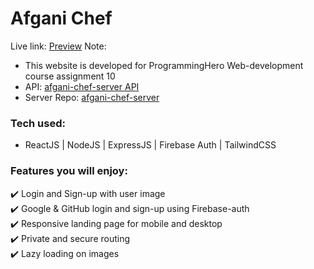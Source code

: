 # Afgani Chef
Live link: [Preview](https://afgani-chef.web.app)
Note: 
- This website is developed for ProgrammingHero Web-development course assignment 10
- API: [afgani-chef-server API](https://afgani-chef-server.vercel.app/chefData)
- Server Repo: [afgani-chef-server](https://github.com/sajidalhafiz/afgani-chef-server)

### Tech used:
- ReactJS | NodeJS | ExpressJS | Firebase Auth | TailwindCSS 

### Features you will enjoy:
✔️ Login and Sign-up with user image </br>
✔️ Google & GitHub login and sign-up using Firebase-auth</br>
✔️ Responsive landing page for mobile and desktop</br>
✔️ Private and secure routing</br>
✔️ Lazy loading on images
   
